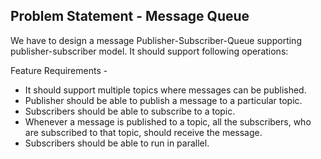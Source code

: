 ## Problem Statement - Message Queue
We have to design a message Publisher-Subscriber-Queue supporting publisher-subscriber model. It should support following operations:

Feature Requirements -
* It should support multiple topics where messages can be published.
* Publisher should be able to publish a message to a particular topic.
* Subscribers should be able to subscribe to a topic.
* Whenever a message is published to a topic, all the subscribers, 
  who are subscribed to that topic, should receive the message.
* Subscribers should be able to run in parallel.

